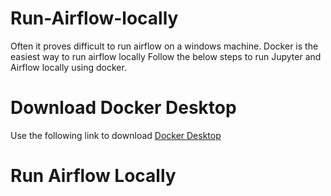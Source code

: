 # Run-Airflow-locally

Often it proves difficult to run airflow on a windows machine. Docker is the easiest way to run airflow locally
Follow the below steps to run Jupyter and Airflow locally using docker.

# Download Docker Desktop

Use the following link to download [Docker Desktop](https://docs.docker.com/desktop/install/windows-install/)

# Run Airflow Locally

